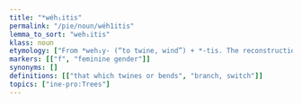 ```yaml
---
title: "*wéh₁itis"
permalink: "/pie/noun/wéh1itis"
lemma_to_sort: "weh₁itis"
klass: noun
etymology: ["From *weh₁y- (“to twine, wind”) +‎ *-tis. The reconstruction of the underlying root is heavily debated. Beekes, De Vaan, and Derksen all reconstruct *weh₁i-, each using the oblique, zero-grade stem (*uh₁i-ti-) as the etymon for the Hellenic, Italic, and Balto-Slavic branches respectively. Fortson agrees that the oblique, zero-grade stems of many nouns in *-tis and *-tus were generalized in Indo-Aryan, Hellenic, and many other branches. Other examples include:", "*bʰértis > *bʰŕ̥tis → Old Armenian բարդ (bard), Celtic *britis (Old Irish brith, Middle Welsh bryd), Germanic *burþiz, Italic *forts (Latin fors), Sanskrit भृति (bhr̥tí)\n*pértus > *pŕ̥tus → Celtic *ɸritus (Brythonic *rrɨd), Germanic *furduz, Iranian *pr̥tuš (Avestan 𐬞𐬆𐬭𐬆𐬙𐬎‎ (pərətu)), Italic *portus", "Matasović instead reconstructs *weyh₁-, pointing out that, in Celtic, a laryngeal is lost after the diphthong -ey- and before a consonant (/eyHC/ → /eyC/) and also that -ey- regularly becomes -ē-. However, given the evidence of other Celtic nouns derived from  *-tis and *-tus (*bʰértis > *britis, *ǵéwstus > *gustus, *pértus > *ɸritus), Celtic also appears to favor the zero-grade for these nouns, making the reconstruction *wéyh₁tis untenable. It is unclear whether *uh₁ítis regularly gives Celtic *wētis, but *wih₁-, the zero-grade of *weyh₁-, certainly would not.", "The LIV in turn reconstructs *wyeh₁- for the verbs meaning “to wrap, twine” (Latin vieō, Sanskrit व्ययति (vyáyati), Slavic *viti); though De Vaan rejects this proposal."]
markers: [["f", "feminine gender"]]
synonyms: []
definitions: [["that which twines or bends", "branch, switch"]]
topics: ["ine-pro:Trees"]
---
```

